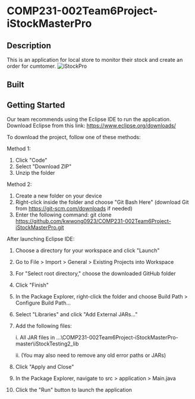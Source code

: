 # COMP231-002Team6Project-iStockMasterPro
## Description
This is an application for local store to monitor their stock and create an order for cumtomer.
![iStockPro](https://github.com/kwwong0923/COMP231-002Team6Project-iStockMasterPro/assets/113259144/8ac5fbe1-860a-4cd6-bbb8-30bb3d970bac)

## Built
## Getting Started
Our team recommends using the Eclipse IDE to run the application. Download Eclipse from this link: https://www.eclipse.org/downloads/

To download the project, follow one of these methods:

Method 1:
1. Click "Code"
2. Select "Download ZIP"
3. Unzip the folder

Method 2:
1. Create a new folder on your device
2. Right-click inside the folder and choose "Git Bash Here" (download Git from https://git-scm.com/downloads if needed)
3. Enter the following command: git clone https://github.com/kwwong0923/COMP231-002Team6Project-iStockMasterPro.git


After launching Eclipse IDE:

1. Choose a directory for your workspace and click "Launch"
2. Go to File > Import > General > Existing Projects into Workspace
3. For "Select root directory," choose the downloaded GitHub folder
4. Click "Finish"
5. In the Package Explorer, right-click the folder and choose Build Path > Configure Build Path…
6. Select "Libraries" and click "Add External JARs…"
7. Add the following files:

    i. All JAR files in …\COMP231-002Team6Project-iStockMasterPro-master\iStockTesting2_lib
    
    ii. (You may also need to remove any old error paths or JARs)
8. Click "Apply and Close"
9. In the Package Explorer, navigate to src > application > Main.java
10. Click the "Run" button to launch the application

